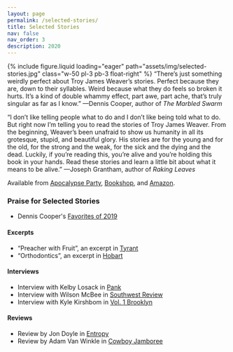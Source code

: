 ```yaml
---
layout: page
permalink: /selected-stories/
title: Selected Stories
nav: false
nav_order: 3
description: 2020
---
```


{% include figure.liquid loading="eager" path="assets/img/selected-stories.jpg" class="w-50 pl-3 pb-3 float-right" %}
​“There’s just something weirdly perfect about Troy James Weaver’s stories. Perfect because they are, down to their syllables. Weird because what they do feels so broken it hurts. It’s a kind of double whammy effect, part awe, part ache, that’s truly singular as far as I know.”
—Dennis Cooper, author of _The Marbled Swarm_

“I don’t like telling people what to do and I don’t like being told what to do. But right now I’m telling you to read the stories of Troy James Weaver. From the beginning, Weaver’s been unafraid to show us humanity in all its grotesque, stupid, and beautiful glory. His stories are for the young and for the old, for the strong and the weak, for the sick and the dying and the dead. Luckily, if you’re reading this, you’re alive and you’re holding this book in your hands. Read these stories and learn a little bit about what it means to be alive.”
—Joseph Grantham, author of _Raking Leaves_

Available from [Apocalypse Party](https://www.apocalypse-party.com/selectedstories.html), [Bookshop](https://bookshop.org/contributors/troy-james-weaver), and [Amazon](https://www.amazon.com/Selected-Stories-Troy-James-Weaver/dp/1733569421).

### Praise for Selected Stories

- Dennis Cooper's [Favorites of 2019](https://denniscooperblog.com/mine-for-yours-my-favorite-fiction-poetry-non-fiction-film-art-and-internet-of-2019/)

#### Excerpts

- “Preacher with Fruit”, an excerpt in [Tyrant](https://magazine.nytyrant.com/preacher-with-fruit-troy-james-weaver/)
- “Orthodontics”, an excerpt in [Hobart](https://www.hobartpulp.com/web_features/orthodontics)

#### Interviews

- Interview with Kelby Losack in [Pank](https://pankmagazine.com/2020/01/28/interview-troy-james-weaver/)
- Interview with Wilson McBee in [Southwest Review](https://southwestreview.com/a-perpetual-state-of-half-sleep-an-interview-with-troy-james-weaver/)
- Interview with Kyle Kirshbom in [Vol. 1 Brooklyn](https://vol1brooklyn.com/2020/01/13/troy-james-weaver-interview/)

#### Reviews

- Review by Jon Doyle in [Entropy](https://web.archive.org/web/20220627052704/https://entropymag.org/review-selected-stories-by-troy-james-weaver/)
- Review by Adam Van Winkle in [Cowboy Jamboree](http://www.cowboyjamboreemagazine.com/troy-james-weavers-selected-stories.html)
